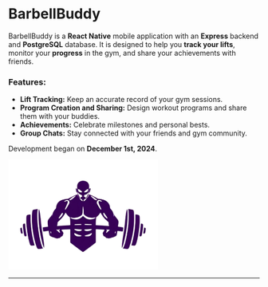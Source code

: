 # BarbellBuddy  
BarbellBuddy is a **React Native** mobile application with an **Express** backend and **PostgreSQL** database. It is designed to help you **track your lifts**, monitor your **progress** in the gym, and share your achievements with friends.  

### Features:  
- **Lift Tracking:** Keep an accurate record of your gym sessions.  
- **Program Creation and Sharing:** Design workout programs and share them with your buddies.  
- **Achievements:** Celebrate milestones and personal bests.  
- **Group Chats:** Stay connected with your friends and gym community.  

Development began on **December 1st, 2024**.  

<img src="https://github.com/gr0nn1x/BarbellBuddy/blob/main/BarbellBuddy/BarbellBuddyLogo.png?raw=true" alt="BarbellBuddy Logo" width="300" />  

---
